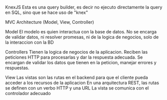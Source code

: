 KnexJS
Esta es una query builder, es decir no ejecuto directamente la query en SQL, sino que se hace uso de "knex"


MVC Architecture (Model, View, Controller)

Model
El modelo es quien interactua con la base de datos. 
No se encarga de validar datos, ni resolver promesas, ni de la logica de negocios, solo de la interaccion con la BD

Controllers
Tienen la logica de negocios de la aplicacion.
Reciben las peticiones HTTP para procesarlas y dar la respuesta adecuada.
Se encargan de validar los datos que tienen en la peticion, manejar errores y respuestas. 

View
Las vistas son las rutas en el backend para que el cliente pueda acceder a los recursos de la aplicacion
En una arquitectura REST, las rutas se definen con un verbo HTTP y una URL
La vista se comunica con el controlador adecuado